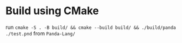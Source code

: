 # Build using CMake
run `cmake -S . -B build/ && cmake --build build/ && ./build/panda ./test.pnd` from `Panda-Lang/`